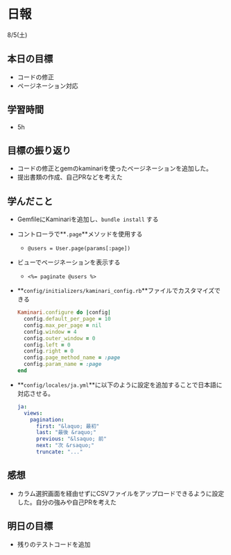 # 日報

8/5(土)

## 本日の目標

- コードの修正
- ページネーション対応

## 学習時間

- 5h

## 目標の振り返り

- コードの修正とgemのkaminariを使ったページネーションを追加した。
- 提出書類の作成、自己PRなどを考えた

## 学んだこと

- GemfileにKaminariを追加し、`bundle install` する
- コントローラで**`.page`**メソッドを使用する
    - `@users = User.page(params[:page])`
- ビューでページネーションを表示する
    - `<%= paginate @users %>`
- **`config/initializers/kaminari_config.rb`**ファイルでカスタマイズできる
    
    ```ruby
    Kaminari.configure do |config|
      config.default_per_page = 10
      config.max_per_page = nil
      config.window = 4
      config.outer_window = 0
      config.left = 0
      config.right = 0
      config.page_method_name = :page
      config.param_name = :page
    end
    ```
    
- **`config/locales/ja.yml`**に以下のように設定を追加することで日本語に対応させる。
    
    ```yaml
    ja:
      views:
        pagination:
          first: "&laquo; 最初"
          last: "最後 &raquo;"
          previous: "&lsaquo; 前"
          next: "次 &rsaquo;"
          truncate: "..."
    ```
    

## 感想

- カラム選択画面を経由せずにCSVファイルをアップロードできるように設定した。自分の強みや自己PRを考えた

## 明日の目標

- 残りのテストコードを追加

